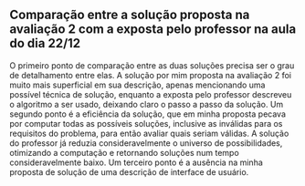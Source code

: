 ## Comparação entre a solução proposta na avaliação 2 com a exposta pelo professor na aula do dia 22/12

O primeiro ponto de comparação entre as duas soluções precisa ser o grau de detalhamento entre elas. A solução por mim proposta na avaliação 2 foi muito mais superficial em sua descrição, apenas mencionando uma possível técnica de solução, enquanto a exposta pelo professor descreveu o algoritmo a ser usado, deixando claro o passo a passo da solução.
Um segundo ponto é a eficiência da solução, que em minha proposta pecava por computar todas as possíveis soluções, inclusive as inválidas para os requisitos do problema, para então avaliar quais seriam válidas. A solução do professor já reduzia consideravelmente o universo de possibilidades, otimizando a computação e retornando soluções num tempo consideravelmente baixo.
Um terceiro ponto é a ausência na minha proposta de solução de uma descrição de interface de usuário.
